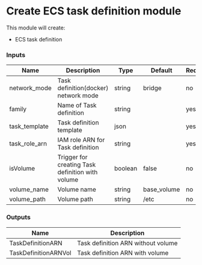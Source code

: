 # Create ECS task definition module

This module will create:
- ECS task definition

### Inputs

| Name  | Description  | Type  | Default  | Required  |
|---|---|---|---|---|
| network_mode | Task definition(docker) network mode | string  | bridge | no |
| family | Name of Task definition | string |  | yes |
| task_template | Task definition template | json | | yes |
| task_role_arn | IAM role ARN for Task definition | string | | yes |
| isVolume | Trigger for creating Task definition with volume | boolean | false | no |
| volume_name | Volume name | string | base_volume | no |
| volume_path | Volume path | string | /etc | no |

### Outputs

| Name  | Description |
|---|---|
| TaskDefinitionARN | Task definition ARN without volume |
| TaskDefinitionARNVol | Task definition ARN with volume |
